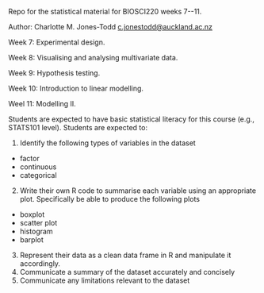 Repo for the statistical material for BIOSCI220 weeks 7--11.

Author: Charlotte M. Jones-Todd [c.jonestodd@auckland.ac.nz](c.jonestodd@auckland.ac.nz)

Week 7: Experimental design.

Week 8: Visualising and analysing multivariate data.

Week 9: Hypothesis testing.

Week 10: Introduction to linear modelling.

Weel 11: Modelling II.

Students are expected to have basic statistical literacy for this course (e.g., STATS101 level). Students are expected to:

  
1. Identify the following types of variables in the dataset
  
  + factor
  + continuous
  + categorical
2. Write their own R code to summarise each variable using an appropriate plot. Specifically be able to produce the following plots
 
  + boxplot
  + scatter plot
  + histogram
  + barplot
3. Represent their data as a clean data frame in R and manipulate it accordingly.
4. Communicate a summary of the dataset accurately and concisely
5. Communicate any limitations relevant to the dataset